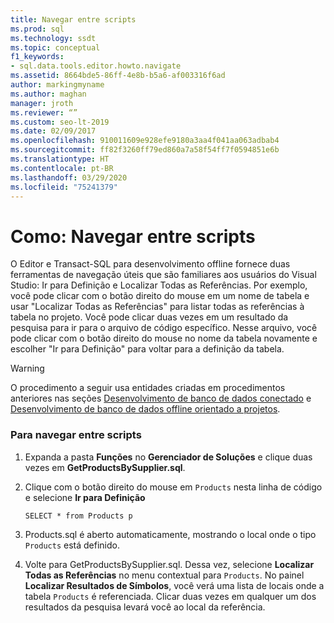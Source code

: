 ```yaml
---
title: Navegar entre scripts
ms.prod: sql
ms.technology: ssdt
ms.topic: conceptual
f1_keywords:
- sql.data.tools.editor.howto.navigate
ms.assetid: 8664bde5-86ff-4e8b-b5a6-af003316f6ad
author: markingmyname
ms.author: maghan
manager: jroth
ms.reviewer: “”
ms.custom: seo-lt-2019
ms.date: 02/09/2017
ms.openlocfilehash: 910011609e928efe9180a3aa4f041aa063adbab4
ms.sourcegitcommit: ff82f3260ff79ed860a7a58f54ff7f0594851e6b
ms.translationtype: HT
ms.contentlocale: pt-BR
ms.lasthandoff: 03/29/2020
ms.locfileid: "75241379"
---
```

# <a name="how-to-navigate-between-scripts"></a>Como: Navegar entre scripts

O Editor e Transact\-SQL para desenvolvimento offline fornece duas ferramentas de navegação úteis que são familiares aos usuários do Visual Studio: Ir para Definição e Localizar Todas as Referências. Por exemplo, você pode clicar com o botão direito do mouse em um nome de tabela e usar "Localizar Todas as Referências" para listar todas as referências à tabela no projeto. Você pode clicar duas vezes em um resultado da pesquisa para ir para o arquivo de código específico. Nesse arquivo, você pode clicar com o botão direito do mouse no nome da tabela novamente e escolher "Ir para Definição" para voltar para a definição da tabela.  
  
> [!WARNING]  
> O procedimento a seguir usa entidades criadas em procedimentos anteriores nas seções [Desenvolvimento de banco de dados conectado](../ssdt/connected-database-development.md) e [Desenvolvimento de banco de dados offline orientado a projetos](../ssdt/project-oriented-offline-database-development.md).  
  
### <a name="to-navigate-between-scripts"></a>Para navegar entre scripts  
  
1.  Expanda a pasta **Funções** no **Gerenciador de Soluções** e clique duas vezes em **GetProductsBySupplier.sql**.  
  
2.  Clique com o botão direito do mouse em `Products` nesta linha de código e selecione **Ir para Definição**  
  
    ```  
    SELECT * from Products p  
    ```  
  
3.  Products.sql é aberto automaticamente, mostrando o local onde o tipo `Products` está definido.  
  
4.  Volte para GetProductsBySupplier.sql. Dessa vez, selecione **Localizar Todas as Referências** no menu contextual para `Products`. No painel **Localizar Resultados de Símbolos**, você verá uma lista de locais onde a tabela `Products` é referenciada. Clicar duas vezes em qualquer um dos resultados da pesquisa levará você ao local da referência.  
  

